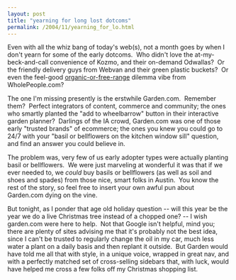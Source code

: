 ```yaml
---
layout: post
title: "yearning for long lost dotcoms"
permalink: /2004/11/yearning_for_lo.html
---
```


<p>Even with all the whiz bang of today's web(s), not a month goes by when I don't yearn for some of the early dotcoms.&nbsp; Who didn't love the at-my-beck-and-call convenience of Kozmo, and their on-demand Odwallas?&nbsp; Or the friendly delivery guys from Webvan and their green plastic buckets?&nbsp; Or even the feel-good <a href="http://sippey.typepad.com/moblog/2004/11/trader_joes_dil.html">organic-or-free-range</a> dilemma vibe from WholePeople.com?</p>

<p>The one I'm missing presently is the erstwhile Garden.com.&nbsp; Remember them?&nbsp; Perfect integrators of content, commerce and community; the ones who smartly planted the &quot;add to wheelbarrow&quot; button in their interactive garden planner?&nbsp; Darlings of the IA crowd, Garden.com was one of those early &quot;trusted brands&quot; of ecommerce; the ones you knew you could go to 24/7 with your &quot;basil or bellflowers on the kitchen window sill&quot; question, and find an answer you could believe in.</p>

<p>The problem was, very few of us early adopter types were actually planting basil or bellflowers.&nbsp; We were just marveling at wonderful it was that if we ever needed to, we <em>could</em> buy basils or bellflowers (as well as soil and shoes and spades) from those nice, smart folks in Austin.&nbsp; You know the rest of the story, so feel free to insert your own awful pun about Garden.com dying on the vine.</p>

<p>But tonight, as I ponder that age old holiday question -- will this year be the year we do a live Christmas tree instead of a chopped one? -- I wish garden.com were here to help.&nbsp; Not that Google isn't helpful, mind you; there are plenty of sites advising me that it's probably not the best idea, since I can't be trusted to regularly change the oil in my car, much less water a plant on a daily basis and then replant it outside.&nbsp; But Garden would have told me all that with style, in a unique voice, wrapped in great nav, and with a perfectly matched set of cross-selling sidebars that, with luck, would have helped me cross a few folks off my Christmas shopping list.</p>



